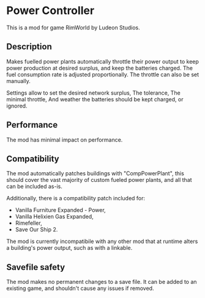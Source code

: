 # Power Controller

This is a mod for game RimWorld by Ludeon Studios.

## Description

Makes fuelled power plants automatically throttle their power output to keep power production at desired surplus, and keep the batteries charged. The fuel consumption rate is adjusted proportionally. The throttle can also be set manually.

Settings allow to set the desired network surplus,
The tolerance,
The minimal throttle,
And weather the batteries should be kept charged, or ignored.

## Performance
The mod has minimal impact on performance.

## Compatibility
The mod automatically patches buildings with "CompPowerPlant", this should cover the vast majority of custom fueled power plants, and all that can be included as-is.

Additionally, there is a compatibility patch included for:
- Vanilla Furniture Expanded - Power,
- Vanilla Helixien Gas Expanded,
- Rimefeller,
- Save Our Ship 2.

The mod is currently incompatibile with any other mod that at runtime alters a building's power output, such as with a linkable.

## Savefile safety
The mod makes no permanent changes to a save file.
It can be added to an existing game, and shouldn't cause any issues if removed.